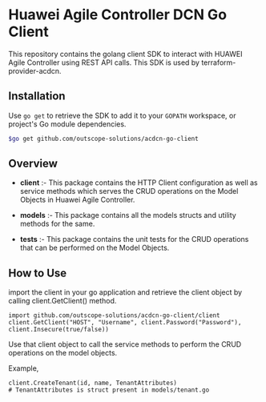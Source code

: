 # Huawei Agile Controller DCN Go Client

This repository contains the golang client SDK to interact with HUAWEI Agile Controller using REST API calls. This SDK is used by terraform-provider-acdcn.

## Installation ##

Use `go get` to retrieve the SDK to add it to your `GOPATH` workspace, or project's Go module dependencies.

```sh
$go get github.com/outscope-solutions/acdcn-go-client
```

## Overview ##

* <strong>client</strong> :- This package contains the HTTP Client configuration as well as service methods which serves the CRUD operations on the Model Objects in Huawei Agile Controller.

* <strong>models</strong> :- This package contains all the models structs and utility methods for the same.

* <strong>tests</strong> :- This package contains the unit tests for the CRUD operations that can be performed on the Model Objects.

## How to Use ##

import the client in your go application and retrieve the client object by calling client.GetClient() method.

```golang
import github.com/outscope-solutions/acdcn-go-client/client
client.GetClient("HOST", "Username", client.Password("Password"), client.Insecure(true/false))
```

Use that client object to call the service methods to perform the CRUD operations on the model objects.

Example,

```golang
client.CreateTenant(id, name, TenantAttributes)
# TenantAttributes is struct present in models/tenant.go
```
